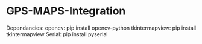 # GPS-MAPS-Integration
Dependancies:
opencv: pip install opencv-python
tkintermapview: pip install tkintermapview
Serial: pip install pyserial